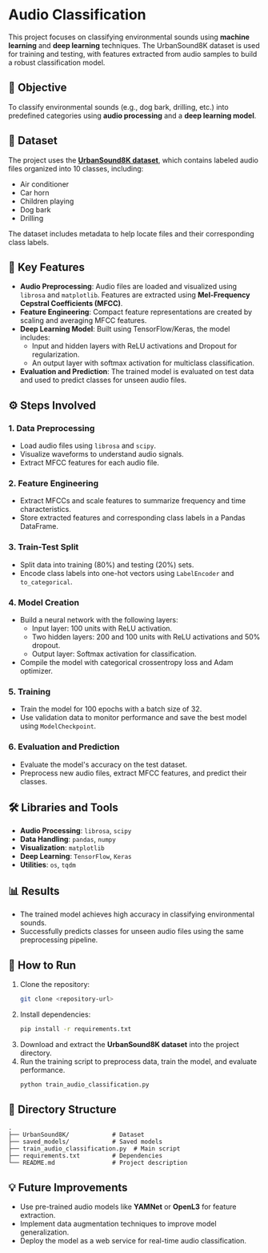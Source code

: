 # Audio Classification

This project focuses on classifying environmental sounds using **machine learning** and **deep learning** techniques. The UrbanSound8K dataset is used for training and testing, with features extracted from audio samples to build a robust classification model.

## 🚀 Objective
To classify environmental sounds (e.g., dog bark, drilling, etc.) into predefined categories using **audio processing** and a **deep learning model**.

## 📂 Dataset
The project uses the **[UrbanSound8K dataset](https://urbansounddataset.weebly.com/urbansound8k.html)**, which contains labeled audio files organized into 10 classes, including:
- Air conditioner
- Car horn
- Children playing
- Dog bark
- Drilling

The dataset includes metadata to help locate files and their corresponding class labels.

## 🔑 Key Features
- **Audio Preprocessing**: Audio files are loaded and visualized using `librosa` and `matplotlib`. Features are extracted using **Mel-Frequency Cepstral Coefficients (MFCC)**.
- **Feature Engineering**: Compact feature representations are created by scaling and averaging MFCC features.
- **Deep Learning Model**: Built using TensorFlow/Keras, the model includes:
  - Input and hidden layers with ReLU activations and Dropout for regularization.
  - An output layer with softmax activation for multiclass classification.
- **Evaluation and Prediction**: The trained model is evaluated on test data and used to predict classes for unseen audio files.

## ⚙️ Steps Involved

### 1. **Data Preprocessing**
- Load audio files using `librosa` and `scipy`.
- Visualize waveforms to understand audio signals.
- Extract MFCC features for each audio file.

### 2. **Feature Engineering**
- Extract MFCCs and scale features to summarize frequency and time characteristics.
- Store extracted features and corresponding class labels in a Pandas DataFrame.

### 3. **Train-Test Split**
- Split data into training (80%) and testing (20%) sets.
- Encode class labels into one-hot vectors using `LabelEncoder` and `to_categorical`.

### 4. **Model Creation**
- Build a neural network with the following layers:
  - Input layer: 100 units with ReLU activation.
  - Two hidden layers: 200 and 100 units with ReLU activations and 50% dropout.
  - Output layer: Softmax activation for classification.
- Compile the model with categorical crossentropy loss and Adam optimizer.

### 5. **Training**
- Train the model for 100 epochs with a batch size of 32.
- Use validation data to monitor performance and save the best model using `ModelCheckpoint`.

### 6. **Evaluation and Prediction**
- Evaluate the model's accuracy on the test dataset.
- Preprocess new audio files, extract MFCC features, and predict their classes.

## 🛠️ Libraries and Tools
- **Audio Processing**: `librosa`, `scipy`
- **Data Handling**: `pandas`, `numpy`
- **Visualization**: `matplotlib`
- **Deep Learning**: `TensorFlow`, `Keras`
- **Utilities**: `os`, `tqdm`

## 📊 Results
- The trained model achieves high accuracy in classifying environmental sounds.
- Successfully predicts classes for unseen audio files using the same preprocessing pipeline.

## 📌 How to Run
1. Clone the repository:
   ```bash
   git clone <repository-url>
   ```
2. Install dependencies:
   ```bash
   pip install -r requirements.txt
   ```
3. Download and extract the **UrbanSound8K dataset** into the project directory.
4. Run the training script to preprocess data, train the model, and evaluate performance.
   ```bash
   python train_audio_classification.py
   ```

## 📂 Directory Structure
```
.
├── UrbanSound8K/            # Dataset
├── saved_models/            # Saved models
├── train_audio_classification.py  # Main script
├── requirements.txt         # Dependencies
└── README.md                # Project description
```

## 💡 Future Improvements
- Use pre-trained audio models like **YAMNet** or **OpenL3** for feature extraction.
- Implement data augmentation techniques to improve model generalization.
- Deploy the model as a web service for real-time audio classification.

